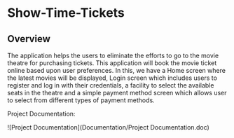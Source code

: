 # Show-Time-Tickets

## Overview
The application helps the users to eliminate the efforts to go to the movie theatre for purchasing tickets. This application will book the movie ticket online based upon user preferences. In this, we have a Home screen where the latest movies will be displayed, Login screen which includes users to register and log in with their credentials, a facility to select the available seats in the theatre and a simple payment method screen which allows user to select from different types of payment methods.

Project Documentation: 

![Project Documentation](Documentation/Project Documentation.doc)

